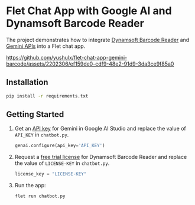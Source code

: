# Flet Chat App with Google AI and Dynamsoft Barcode Reader
The project demonstrates how to integrate [Dynamsoft Barcode Reader](https://pypi.org/project/dbr/) and [Gemini APIs](https://ai.google.dev/tutorials/python_quickstart) into a Flet chat app.

https://github.com/yushulx/flet-chat-app-gemini-barcode/assets/2202306/ef159de0-cdf9-48e2-91d9-3da3ce9f85a0

## Installation

```bash
pip install -r requirements.txt

```

## Getting Started
1. Get an [API key](https://makersuite.google.com/app/apikey) for Gemini in Google AI Studio and replace the value of `API_KEY` in `chatbot.py`.
    
    ```python
    genai.configure(api_key='API_KEY')
    ```
2. Request a [free trial license](https://www.dynamsoft.com/customer/license/trialLicense?product=dbr) for Dynamsoft Barcode Reader and replace the value of `LICENSE-KEY` in `chatbot.py`.

    ```python
    license_key = "LICENSE-KEY"
    ```

3. Run the app:

    ```bash
    flet run chatbot.py
    ```